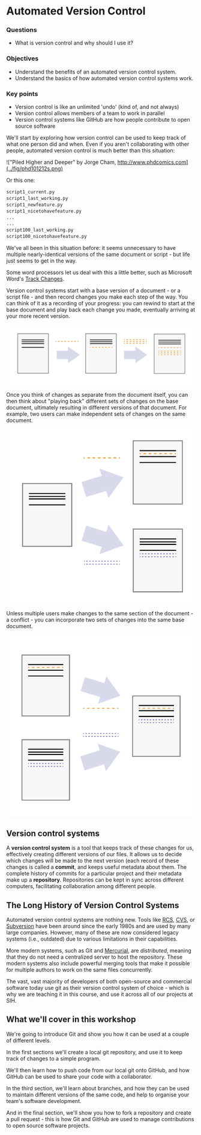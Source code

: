 # Automated Version Control

<div class="questions">

### Questions

- What is version control and why should I use it?
</div>

<div class="objectives">

### Objectives

- Understand the benefits of an automated version control system.
- Understand the basics of how automated version control systems work.

</div>  

<div class="keypoints">

### Key points

- Version control is like an unlimited 'undo' (kind of, and not always)
- Version control allows members of a team to work in parallel
- Version control systems like GitHub are how people contribute to open source software

</div>  

We'll start by exploring how version control can be used to keep track of what
one person did and when. Even if you aren't collaborating with other people,
automated version control is much better than this situation:

!["Piled Higher and Deeper" by Jorge Cham, http://www.phdcomics.com](../fig/phd101212s.png)

Or this one:

```sh
script1_current.py
script1_last_working.py
script1_newfeature.py
script1_nicetohavefeature.py
...
...
script100_last_working.py
script100_nicetohavefeature.py
```


We've all been in this situation before: it seems unnecessary to have multiple nearly-identical versions of the same document or script - but life just seems to get in the way.

Some word processors let us deal with this a little better, such as Microsoft Word's 
[Track Changes](https://support.office.com/en-us/article/Track-changes-in-Word-197ba630-0f5f-4a8e-9a77-3712475e806a).

Version control systems start with a base version of a document - or a script file - and then record changes you make each step of the way. You can think of it as a recording of your progress: you can rewind to start at the base document and play back each change you made, eventually arriving at your more recent version.

![Changes Are Saved Sequentially](../fig/play-changes.svg)

Once you think of changes as separate from the document itself, you can then think about "playing back" different sets of changes on the base document, ultimately resulting in different versions of that document. For example, two users can make independent sets of changes on the same document. 

![Different Versions Can be Saved](../fig/versions.svg)

Unless multiple users make changes to the same section of the document - a conflict - you can  incorporate two sets of changes into the same base document.

![Multiple Versions Can be Merged](../fig/merge.svg)

## Version control systems

A **version control system** is a tool that keeps track of these changes for us, effectively creating different versions of our files. It allows us to decide
which changes will be made to the next version (each record of these changes is called a **commit**, and keeps useful metadata
about them. The complete history of commits for a particular project and their metadata make up a **repository**.
Repositories can be kept in sync across different computers, facilitating collaboration among different people.

## The Long History of Version Control Systems

Automated version control systems are nothing new.
Tools like [RCS](https://en.wikipedia.org/wiki/Revision_Control_System), [CVS](https://en.wikipedia.org/wiki/Concurrent_Versions_System), or [Subversion](https://en.wikipedia.org/wiki/Apache_Subversion) have been around since the early 1980s and are used by many large companies.
However, many of these are now considered legacy systems (i.e., outdated) due to various  limitations in their capabilities.

More modern systems, such as Git and [Mercurial](https://swcarpentry.github.io/hg-novice/), are *distributed*, meaning that they do not need a centralized server to host the repository.
These modern systems also include powerful merging tools that make it possible for multiple authors to work on the same files concurrently.

The vast, vast majority of developers of both open-source and commercial software today use git as their version control system of choice - which is why we are teaching it in this course, and use it across all of our projects at SIH.

## What we'll cover in this workshop

We're going to introduce Git and show you how it can be used at a couple of 
different levels.

In the first sections we'll create a local git repository, and use it to
keep track of changes to a simple program.

We'll then learn how to push code from our local git onto GitHub, and how 
GitHub can be used to share your code with a collaborator.

In the third section, we'll learn about branches, and how they can be used to
maintain different versions of the same code, and help to organise your team's
software development.

And in the final section, we'll show you how to fork a repository and create
a pull request - this is how Git and GitHub are used to manage contributions
to open source software projects.

